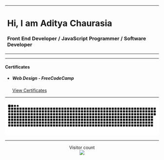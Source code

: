 <table>
  <tr>
    <td>
      <h1>Hi, I am Aditya Chaurasia</h1>
      <h3>Front End Developer / JavaScript Programmer / Software Developer</h3>
    </td>
  </tr>
<table>

<hr>
  
<h4>Certificates</h4>
<ul>
  <li>
    <h5>Web Design - FreeCodeCamp</h5>
    <a href="https://www.freecodecamp.org/certification/AdityaChaurasia/responsive-web-design">View Certificates</a>
  </li>
</ul>
  
  <hr>
  
<a href=#><img src="snake.svg"></a>
 
<hr>
 
<p align="center"> 
  Visitor count<br>
  <img src="https://profile-counter.glitch.me/Aditya-Chourasia/count.svg" />
</p>

